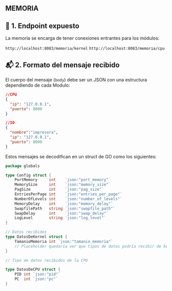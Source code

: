 ## MEMORIA



## 🔌 1. Endpoint expuesto

La memoria se encarga de tener conexiones entrantes para los módulos:

`http://localhost:8083/memoria/kernel`
`http://localhost:8083/memoria/cpu`

## 📬 2. Formato del mensaje recibido

El cuerpo del mensaje (`body`) debe ser un JSON con una estructura dependiendo de cada Modulo:

```json
//CPU
{
  "ip": "127.0.0.1",
  "puerto": 8000
}

//IO
{
  "nombre":"impresora",
  "ip": "127.0.0.1",
  "puerto": 8000
}
```

Estos mensajes se decodifican en un struct de GO como los siguientes:

```go
package globals

type Config struct {
	PortMemory     int    `json:"port_memory"`
	MemorySize     int    `json:"memory_size"`
	PagSize        int    `json:"pag_size"`
	EntriesPerPage int    `json:"entries_per_page"`
	NumberOfLevels int    `json:"number_of_levels"`
	MemoryDelay    int    `json:"memory_delay"`
	SwapfilePath   string `json:"swapfile_path"`
	SwapDelay      int    `json:"swap_delay"`
	LogLevel       string `json:"log_level"`
}

// Datos recibidos
type DatosDeKernel struct {
	TamanioMemoria int `json:"tamanio_memoria"` 
	// Placeholder quedaría ver que tipos de datos podría recibir de kernel
}

// Tipo de datos recibidos de la CPU

type DatosDeCPU struct {
	PID int `json:"pid"`
	PC  int `json:"pc"`
}
```